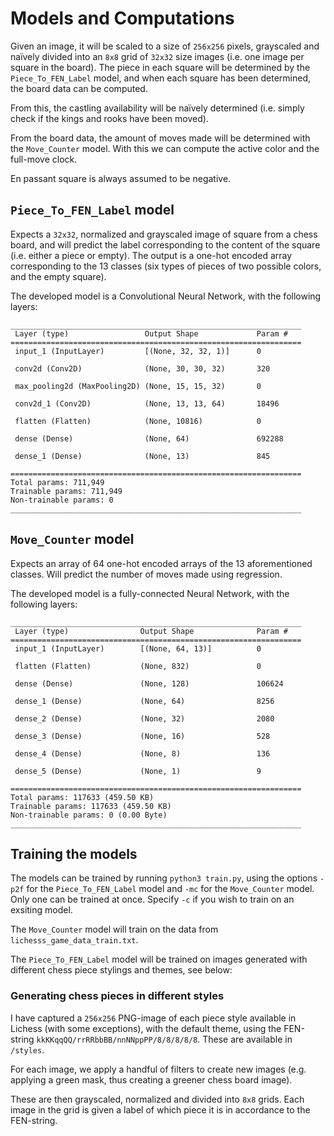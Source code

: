 # Models and Computations

Given an image, it will be scaled to a size of `256x256` pixels, grayscaled and naïvely divided into an `8x8` grid of `32x32` size images (i.e. one image per square in the board). The piece in each square will be determined by the `Piece_To_FEN_Label` model, and when each square has been determined, the board data can be computed.

From this, the castling availability will be naïvely determined (i.e. simply check if the kings and rooks have been moved).

From the board data, the amount of moves made will be determined with the `Move_Counter` model. With this we can compute the active color and the full-move clock.

En passant square is always assumed to be negative.

## `Piece_To_FEN_Label` model

Expects a `32x32`, normalized and grayscaled image of square from a chess board, and will predict the label corresponding to the content of the square (i.e. either a piece or empty). The output is a one-hot encoded array corresponding to the 13 classes (six types of pieces of two possible colors, and the empty square).

The developed model is a Convolutional Neural Network, with the following layers:

```
_________________________________________________________________
 Layer (type)                 Output Shape             Param #
=================================================================
 input_1 (InputLayer)         [(None, 32, 32, 1)]      0

 conv2d (Conv2D)              (None, 30, 30, 32)       320

 max_pooling2d (MaxPooling2D) (None, 15, 15, 32)       0

 conv2d_1 (Conv2D)            (None, 13, 13, 64)       18496

 flatten (Flatten)            (None, 10816)            0

 dense (Dense)                (None, 64)               692288

 dense_1 (Dense)              (None, 13)               845

=================================================================
Total params: 711,949
Trainable params: 711,949
Non-trainable params: 0
_________________________________________________________________
```

## `Move_Counter` model

Expects an array of 64 one-hot encoded arrays of the 13 aforementioned classes. Will predict the number of moves made using regression.

The developed model is a fully-connected Neural Network, with the following layers:

```
_________________________________________________________________
 Layer (type)                Output Shape              Param #
=================================================================
 input_1 (InputLayer)        [(None, 64, 13)]          0

 flatten (Flatten)           (None, 832)               0

 dense (Dense)               (None, 128)               106624

 dense_1 (Dense)             (None, 64)                8256

 dense_2 (Dense)             (None, 32)                2080

 dense_3 (Dense)             (None, 16)                528

 dense_4 (Dense)             (None, 8)                 136

 dense_5 (Dense)             (None, 1)                 9

=================================================================
Total params: 117633 (459.50 KB)
Trainable params: 117633 (459.50 KB)
Non-trainable params: 0 (0.00 Byte)
_________________________________________________________________
```

## Training the models

The models can be trained by running `python3 train.py`, using the options `-p2f` for the `Piece_To_FEN_Label` model and `-mc` for the `Move_Counter` model. Only one can be trained at once. Specify `-c` if you wish to train on an exsiting model.

The `Move_Counter` model will train on the data from `lichesss_game_data_train.txt`.

The `Piece_To_FEN_Label` model will be trained on images generated with different chess piece stylings and themes, see below:

### Generating chess pieces in different styles

I have captured a `256x256` PNG-image of each piece style available in Lichess (with some exceptions), with the default theme, using the FEN-string `kkKKqqQQ/rrRRbbBB/nnNNppPP/8/8/8/8/8`. These are available in `/styles`.

For each image, we apply a handful of filters to create new images (e.g. applying a green mask, thus creating a greener chess board image).

These are then grayscaled, normalized and divided into `8x8` grids. Each image in the grid is given a label of which piece it is in accordance to the FEN-string.
